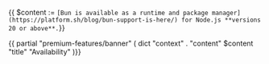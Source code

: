 {{ $content := `[Bun is available as a runtime and package manager](https://platform.sh/blog/bun-support-is-here/) for Node.js **versions 20 or above**.`}}

{{ partial "premium-features/banner" ( dict "context" . "content" $content "title" "Availability" )}}
